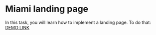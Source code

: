 # Miami landing page

In this task, you will learn how to implement a landing page. To do that:
[DEMO LINK](https://AllaSerhiienko.github.io/layout_miami/)
